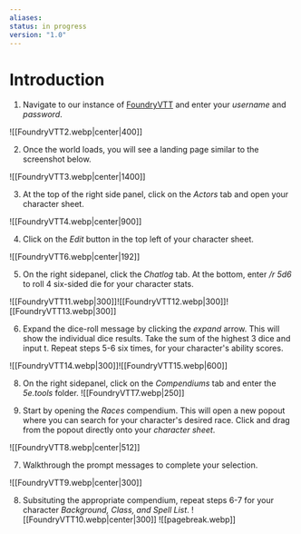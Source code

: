 ```yaml
---
aliases: 
status: in progress
version: "1.0"
---
```

# Introduction
1. Navigate to our instance of [FoundryVTT](https://foundryredirect.com/tcs) and enter your *username* and *password*.

![[FoundryVTT2.webp|center|400]]

2. Once the world loads, you will see a landing page similar to the screenshot below.

![[FoundryVTT3.webp|center|1400]]

3. At the top of the right side panel, click on the *Actors* tab and open your character sheet.

![[FoundryVTT4.webp|center|900]]


4. Click on the *Edit* button in the top left of your character sheet.

![[FoundryVTT6.webp|center|192]]

5. On the right sidepanel, click the *Chatlog* tab. At the bottom, enter */r 5d6* to roll 4 six-sided die for your character stats.

![[FoundryVTT11.webp|300]]![[FoundryVTT12.webp|300]]![[FoundryVTT13.webp|300]]

6. Expand the dice-roll message by clicking the *expand* arrow. This will show the individual dice results. Take the sum of the highest 3 dice and input t. Repeat steps 5-6 six times, for your character's ability scores.

![[FoundryVTT14.webp|300]]![[FoundryVTT15.webp|600]]

8. On the right sidepanel, click on the *Compendiums* tab and enter the *5e.tools* folder.
![[FoundryVTT7.webp|250]]

6. Start by opening the *Races* compendium. This will open a new popout where you can search for your character's desired race. Click and drag from the popout directly onto your *character sheet*.

![[FoundryVTT8.webp|center|512]]

7. Walkthrough the prompt messages to complete your selection.

![[FoundryVTT9.webp|center|300]]

8. Subsituting the appropriate compendium, repeat steps 6-7 for your character *Background, Class, and Spell List*.
![[FoundryVTT10.webp|center|300]]
![[pagebreak.webp]]